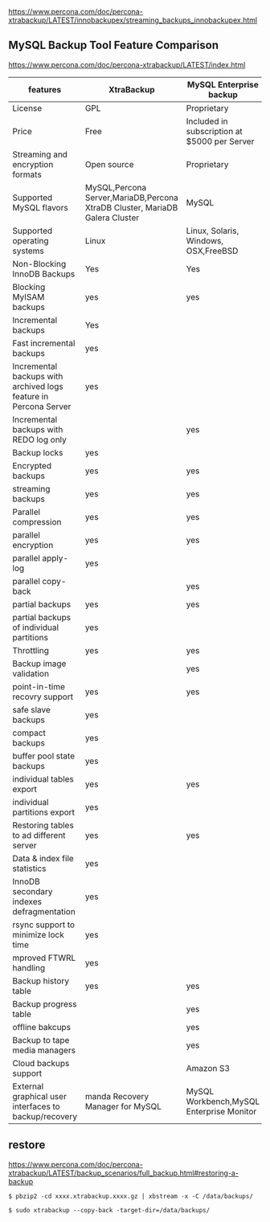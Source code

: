https://www.percona.com/doc/percona-xtrabackup/LATEST/innobackupex/streaming_backups_innobackupex.html


MySQL Backup Tool Feature Comparison 
------
https://www.percona.com/doc/percona-xtrabackup/LATEST/index.html


| features                                                         | XtraBackup                                                                  | MySQL Enterprise backup                      |
|------------------------------------------------------------------|-----------------------------------------------------------------------------|----------------------------------------------|
| License                                                          | GPL                                                                         | Proprietary                                  |
| Price                                                            | Free                                                                        | Included in subscription at $5000 per Server |
| Streaming and encryption formats                                 | Open source                                                                 | Proprietary                                  |
| Supported MySQL flavors                                          | MySQL,Percona Server,MariaDB,Percona XtraDB Cluster, MariaDB Galera Cluster | MySQL                                        |
| Supported operating systems                                      | Linux                                                                       | Linux, Solaris, Windows, OSX,FreeBSD         |
| Non-Blocking InnoDB Backups                                      | Yes                                                                         | Yes                                          |
| Blocking MyISAM backups                                          | yes                                                                         | yes                                          |
| Incremental backups                                              | Yes                                                                         |                                              |
| Fast incremental backups                                         | yes                                                                         |                                              |
| Incremental backups with archived logs feature in Percona Server | yes                                                                         |                                              |
| Incremental backups with REDO log only                           |                                                                             | yes                                          |
| Backup locks                                                     | yes                                                                         |                                              |
| Encrypted backups                                                | yes                                                                         | yes                                          |
| streaming backups                                                | yes                                                                         | yes                                          |
| Parallel compression                                             | yes                                                                         | yes                                          |
| parallel encryption                                              | yes                                                                         | yes                                          |
| parallel apply-log                                               | yes                                                                         |                                              |
| parallel copy-back                                               |                                                                             | yes                                          |
| partial backups                                                  | yes                                                                         | yes                                          |
| partial backups of individual partitions                         | yes                                                                         |                                              |
| Throttling                                                       | yes                                                                         | yes                                          |
| Backup image validation                                          |                                                                             | yes                                          |
| point-in-time recovry support                                    | yes                                                                         | yes                                          |
| safe slave backups                                               | yes                                                                         |                                              |
| compact backups                                                  | yes                                                                         |                                              |
| buffer pool state backups                                        | yes                                                                         |                                              |
| individual tables export                                         | yes                                                                         | yes                                          |
| individual partitions export                                     | yes                                                                         |                                              |
| Restoring tables to ad different server                          | yes                                                                         | yes                                          |
| Data & index file statistics                                     | yes                                                                         |                                              |
| InnoDB secondary indexes defragmentation                         | yes                                                                         |                                              |
| rsync support to minimize lock time                              | yes                                                                         |                                              |
| mproved FTWRL handling                                           | yes                                                                         |                                              |
| Backup history table                                             | yes                                                                         | yes                                          |
| Backup progress table                                            |                                                                             | yes                                          |
| offline bakcups                                                  |                                                                             | yes                                          |
| Backup to tape media managers                                    |                                                                             | yes                                          |
| Cloud backups support                                            |                                                                             | Amazon S3                                    |
| External graphical user interfaces to backup/recovery            | manda Recovery Manager for MySQL                                            | MySQL Workbench,MySQL Enterprise Monitor     |



restore 
---------
https://www.percona.com/doc/percona-xtrabackup/LATEST/backup_scenarios/full_backup.html#restoring-a-backup


```console
$ pbzip2 -cd xxxx.xtrabackup.xxxx.gz | xbstream -x -C /data/backups/
```


```console
$ sudo xtrabackup --copy-back -target-dir=/data/backups/
```
